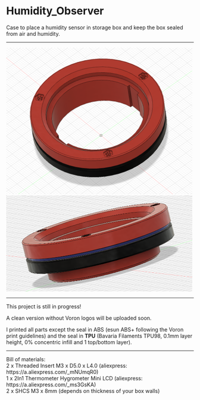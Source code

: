 # Humidity_Observer
Case to place a humidity sensor in storage box and keep the box sealed from air and humidity.
<hr>
<img src="https://github.com/flow1990/Humidity_Observer/blob/main/pictures/front_view_voron_design.png" alt="front_view_voron_design" width="500">
<img src="https://github.com/flow1990/Humidity_Observer/blob/main/pictures/side_view.png" alt="side" width="500">
<hr>
This project is still in progress!

A clean version without Voron logos will be uploaded soon.

I printed all parts except the seal in ABS (esun ABS+ following the Voron print guidelines) and the seal in <B>TPU</B> (Bavaria Filaments TPU98, 0.1mm layer height, 0% concentric infill and 1 top/bottom layer).

<hr>
Bill of materials:
<br>2 x Threaded Insert M3 x D5.0 x L4.0 (aliexpress: https://a.aliexpress.com/_mNUmqR0)
<br>1 x 2In1 Thermometer Hygrometer Mini LCD (aliexpress: https://a.aliexpress.com/_ms3GsKA)
<br>2 x SHCS M3 x 8mm (depends on thickness of your box walls)
